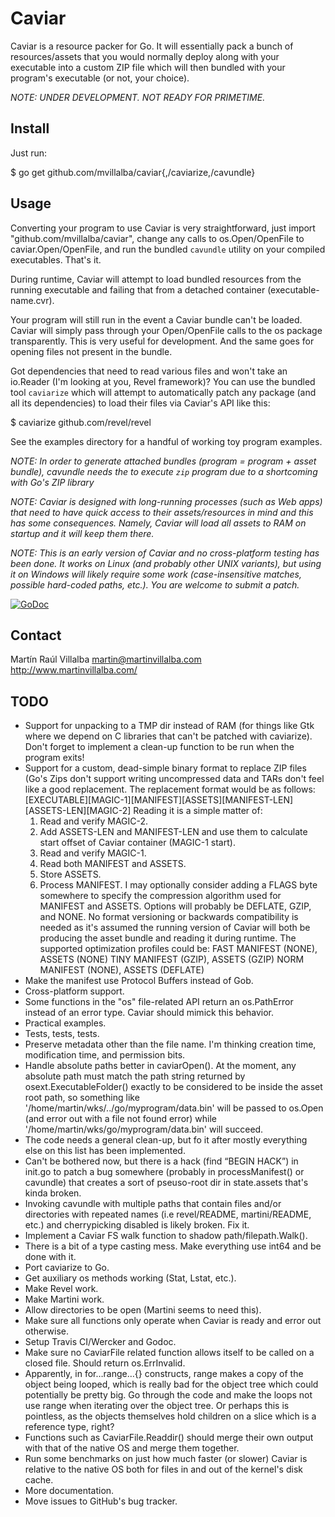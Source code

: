 Caviar
======

Caviar is a resource packer for Go. It will essentially pack a bunch of
resources/assets that you would normally deploy along with your executable into
a custom ZIP file which will then bundled with your program's executable (or
not, your choice).

*NOTE: UNDER DEVELOPMENT. NOT READY FOR PRIMETIME.*


Install
-------
Just run:

 $ go get github.com/mvillalba/caviar{,/caviarize,/cavundle}


Usage
-----
Converting your program to use Caviar is very straightforward, just import
"github.com/mvillalba/caviar", change any calls to os.Open/OpenFile to
caviar.Open/OpenFile, and run the bundled `cavundle` utility on your compiled
executables. That's it.

During runtime, Caviar will attempt to load bundled resources from the running
executable and failing that from a detached container (executable-name.cvr).

Your program will still run in the event a Caviar bundle can't be loaded.
Caviar will simply pass through your Open/OpenFile calls to the os package
transparently. This is very useful for development. And the same goes for
opening files not present in the bundle.

Got dependencies that need to read various files and won't take an io.Reader
(I'm looking at you, Revel framework)? You can use the bundled tool
`caviarize` which will attempt to automatically patch any package (and all its
dependencies) to load their files via Caviar's API like this:

 $ caviarize github.com/revel/revel

See the examples directory for a handful of working toy program examples.

*NOTE: In order to generate attached bundles (program = program + asset
bundle), cavundle needs the to execute `zip` program due to a shortcoming with
Go's ZIP library*

*NOTE: Caviar is designed with long-running processes (such as Web apps) that
need to have quick access to their assets/resources in mind and this has some
consequences. Namely, Caviar will load all assets to RAM on startup and it will
keep them there.*

*NOTE: This is an early version of Caviar and no cross-platform testing has been
done. It works on Linux (and probably other UNIX variants), but using it on
Windows will likely require some work (case-insensitive matches, possible
hard-coded paths, etc.). You are welcome to submit a patch.*

[![GoDoc](https://godoc.org/github.com/mvillalba/caviar?status.png)](https://godoc.org/github.com/mvillalba/caviar)


Contact
-------
Martín Raúl Villalba <martin@martinvillalba.com>
http://www.martinvillalba.com/


TODO
----
 * Support for unpacking to a TMP dir instead of RAM (for things like Gtk where
   we depend on C libraries that can't be patched with caviarize). Don't forget
   to implement a clean-up function to be run when the program exits!
 * Support for a custom, dead-simple binary format to replace ZIP files (Go's
   Zips don't support writing uncompressed data and TARs don't feel like a good
   replacement. The replacement format would be as follows:
   [EXECUTABLE][MAGIC-1][MANIFEST][ASSETS][MANIFEST-LEN][ASSETS-LEN][MAGIC-2]
   Reading it is a simple matter of:
    1. Read and verify MAGIC-2.
    2. Add ASSETS-LEN and MANIFEST-LEN and use them to calculate start offset
       of Caviar container (MAGIC-1 start).
    3. Read and verify MAGIC-1.
    4. Read both MANIFEST and ASSETS.
    5. Store ASSETS.
    6. Process MANIFEST.
   I may optionally consider adding a FLAGS byte somewhere to specify the
   compression algorithm used for MANIFEST and ASSETS. Options will probably be
   DEFLATE, GZIP, and NONE.
   No format versioning or backwards compatibility is needed as it's assumed
   the running version of Caviar will both be producing the asset bundle and
   reading it during runtime. The supported optimization profiles could be:
   FAST     MANIFEST (NONE), ASSETS (NONE)
   TINY     MANIFEST (GZIP), ASSETS (GZIP)
   NORM     MANIFEST (NONE), ASSETS (DEFLATE)
 * Make the manifest use Protocol Buffers instead of Gob.
 * Cross-platform support.
 * Some functions in the "os" file-related API return an os.PathError instead
   of an error type. Caviar should mimick this behavior.
 * Practical examples.
 * Tests, tests, tests.
 * Preserve metadata other than the file name. I'm thinking creation time,
   modification time, and permission bits.
 * Handle absolute paths better in caviarOpen(). At the moment, any absolute
   path must match the path string returned by osext.ExecutableFolder() exactly
   to be considered to be inside the asset root path, so something like
   '/home/martin/wks/../go/myprogram/data.bin' will be passed to os.Open (and
   error out with a file not found error) while
   '/home/martin/wks/go/myprogram/data.bin' will succeed.
 * The code needs a general clean-up, but fo it after mostly everything else on
   this list has been implemented.
 * Can't be bothered now, but there is a hack (find “BEGIN HACK”) in init.go
   to patch a bug somewhere (probably in processManifest() or cavundle) that
   creates a sort of pseuso-root dir in state.assets that's kinda broken.
 * Invoking cavundle with multiple paths that contain files and/or directories
   with repeated names (i.e revel/README, martini/README, etc.) and
   cherrypicking disabled is likely broken. Fix it.
 * Implement a Caviar FS walk function to shadow path/filepath.Walk().
 * There is a bit of a type casting mess. Make everything use int64 and be done
   with it.
 * Port caviarize to Go.
 * Get auxiliary os methods working (Stat, Lstat, etc.).
 * Make Revel work.
 * Make Martini work.
 * Allow directories to be open (Martini seems to need this).
 * Make sure all functions only operate when Caviar is ready and error out
   otherwise.
 * Setup Travis CI/Wercker and Godoc.
 * Make sure no CaviarFile related function allows itself to be called on a
   closed file. Should return os.ErrInvalid.
 * Apparently, in for…range…{} constructs, range makes a copy of the object
   being looped, which is really bad for the object tree which could
   potentially be pretty big. Go through the code and make the loops not use
   range when iterating over the object tree. Or perhaps this is pointless, as
   the objects themselves hold children on a slice which is a reference type,
   right?
 * Functions such as CaviarFile.Readdir() should merge their own output with
   that of the native OS and merge them together.
 * Run some benchmarks on just how much faster (or slower) Caviar is relative
   to the native OS both for files in and out of the kernel's disk cache.
 * More documentation.
 * Move issues to GitHub's bug tracker.
